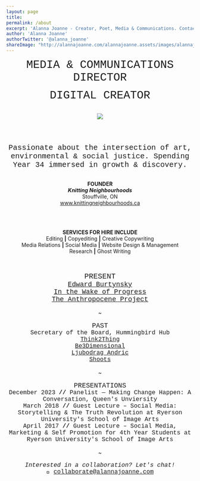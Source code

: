 ```yaml
---
layout: page
title:  
permalink: /about
excerpt: 'Alanna Joanne - Creator, Poet, Media & Communications. Contact me: collaborate@alannajoanne.com'
author: 'Alanna Joanne'
authorTwitter: '@alanna_joanne'
shareImage: "http://alannajoanne.com/alannajoanne.assets/images/alannajoanne_august7-selfportrait.jpg"
---
```


<center style="font-family: Courier New; font-size: 30px; ">MEDIA & COMMUNICATIONS DIRECTOR</center>
<p>
<center style="font-family: Courier New; font-size: 30px; ">DIGITAL CREATOR</center>
</p>

<br>
<link rel="stylesheet" href="https://www.w3schools.com/w3css/4/w3.css">
<center><a href="http://alannajoanne.com/about">
  <img class="w3-round-large" src="http://alannajoanne.com/alannajoanne.assets/images/IMG_3586 2.JPG">  
</a></center> 
<br>
<p>
</p>

<br>
<br>

<center style="font-family: Courier New; font-size: 20px; ">Passionate about the intersection of art, environmental & social justice. Spending Year 34 immersed in growth & discovery.</center>

<br>
<div class="poem">
 <p>
<center><b>FOUNDER</b></center>
<center><em><b>Knitting Neighbourhoods</b></em></center>
<center>Stouffville, ON</center> 
<center><a href="https://alannajoanne.com/knitting-neighbourhoods">www.knittingneighbourhoods.ca</a></center>
<br>
</p>
</div>

<br>
<div class="poem">
 <p>
<center><b>SERVICES FOR HIRE INCLUDE</b></center>
<center>Editing <b>|</b> Copyediting <b>|</b> Creative Copywriting</center>
<center>Media Relations <b>|</b> Social Media <b>|</b> Website Design & Management</center> 
<center>Research <b>|</b> Ghost Writing</center>
<br>
</p>
</div>

<br>
  
<center style="font-family: Courier New; font-size: 20px;">PRESENT</center>

<center style="font-family: Courier New; font-size: 18px;"><a href="https://www.edwardburtynsky.com/">Edward Burtynsky</a></center>
<center style="font-family: Courier New; font-size: 18px;"><a href="https://luminatofestival.com/event/edward-burtynsky-in-the-wake-of-progress/">In the Wake of Progress</a></center>
<center style="font-family: Courier New; font-size: 18px;"><a href="https://theanthropocene.org/">The Anthropocene Project</a></center>

<br>
<center> ~ </center>
<br>

<center style="font-family: Courier New; font-size: 18px;">PAST</center> 

<center style="font-family: Courier New; font-size: 16px;">Secretary of the Board, Hummingbird Hub</center>
<center style="font-family: Courier New; font-size: 16px;"><a href="https://twitter.com/think2thing">Think2Thing</a></center>
<center style="font-family: Courier New; font-size: 16px;"><a href="http://be3dimensional.com/">Be3Dimensional</a></center>
<center style="font-family: Courier New; font-size: 16px;"> <a href="http://ljubodrag-andric.com/">Ljubodrag Andric</a></center>
<center style="font-family: Courier New; font-size: 16px;"><a href="http://shootsofficial.com/">Shoots</a></center>

<br>
<center> ~ </center>
<br>

<center style="font-family: Courier New; font-size: 18px;">PRESENTATIONS</center>

<center style= "font-family: Courier New; font-size: 16px;">December 2023 <b>//</b> Panelist — Making Change Happen: A Conversation, Queen's Unviersity </center>
<center style= "font-family: Courier New; font-size: 16px;">March 2018 <b>//</b> Guest Lecture – Social Media: Storytelling & The Truth Revolution at Ryerson University's School of Image Arts </center>
<center style= "font-family: Courier New; font-size: 16px;"> April 2017 <b>//</b> Guest Lecture – Social Media, Marketing & Self Promotion for 4th Year Students at Ryerson University's School of Image Arts</center>

<br>
<center> ~ </center>
<br>

<center style= "font-family: Courier New; font-size: 16px;"><em>Interested in a collaboration? Let's chat!</em></center> 
<center style= "font-family: Courier New; font-size: 16px;">💌  <a href="mailto:collaborate@alannajoanne.com">collaborate@alannajoanne.com</a></center>
<br>

<br>
